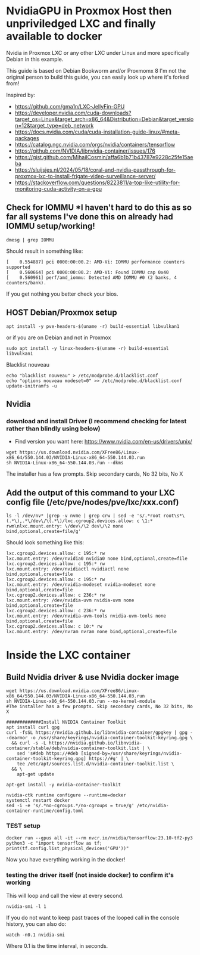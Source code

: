# NvidiaGPU in Proxmox Host then unpriviledged LXC and finally available to docker
Nvidia in Proxmox LXC or any other LXC under Linux and more specifically Debian in this example.

This guide is based on Debian Bookworm and/or Proxmomx 8
I'm not the original person to build this guide, you can easily look up where it's forked from!

Inspired by: 
* https://github.com/gma1n/LXC-JellyFin-GPU
* https://developer.nvidia.com/cuda-downloads?target_os=Linux&target_arch=x86_64&Distribution=Debian&target_version=12&target_type=deb_network
* https://docs.nvidia.com/cuda/cuda-installation-guide-linux/#meta-packages
* https://catalog.ngc.nvidia.com/orgs/nvidia/containers/tensorflow
* https://github.com/NVIDIA/libnvidia-container/issues/176
* https://gist.github.com/MihailCosmin/affa6b1b71b43787e9228c25fe15aeba
* https://sluijsjes.nl/2024/05/18/coral-and-nvidia-passthrough-for-proxmox-lxc-to-install-frigate-video-surveillance-server/
* https://stackoverflow.com/questions/8223811/a-top-like-utility-for-monitoring-cuda-activity-on-a-gpu

## Check for IOMMU *I haven't hard to do this as so far all systems I've done this on already had IOMMU setup/working!
```
dmesg | grep IOMMU
```
Should result in something like:
```
[    0.554887] pci 0000:00:00.2: AMD-Vi: IOMMU performance counters supported
[    0.560664] pci 0000:00:00.2: AMD-Vi: Found IOMMU cap 0x40
[    0.560961] perf/amd_iommu: Detected AMD IOMMU #0 (2 banks, 4 counters/bank).
```
If you get nothing you better check your bios.

## HOST Debian/Proxmox setup
```
apt install -y pve-headers-$(uname -r) build-essential libvulkan1
```
or if you are on Debian and not in Proxmox
```
sudo apt install -y linux-headers-$(uname -r) build-essential libvulkan1
```

Blacklist nouveau
```
echo "blacklist nouveau" > /etc/modprobe.d/blacklist.conf
echo "options nouveau modeset=0" >> /etc/modprobe.d/blacklist.conf
update-initramfs -u
```

## Nvidia 
### download and install Driver (I recommend checking for latest rather than blindly using below)
- Find version you want here: https://www.nvidia.com/en-us/drivers/unix/
```
wget https://us.download.nvidia.com/XFree86/Linux-x86_64/550.144.03/NVIDIA-Linux-x86_64-550.144.03.run
sh NVIDIA-Linux-x86_64-550.144.03.run --dkms
```
The installer has a few prompts. Skip secondary cards, No 32 bits, No X 

## Add the output of this command to your LXC config file (/etc/pve/nodes/pve/lxc/xxx.conf)
```
ls -l /dev/nv* |grep -v nvme | grep crw | sed -e 's/.*root root\s*\(.*\),.*\/dev\/\(.*\)/lxc.cgroup2.devices.allow: c \1:* rwm\nlxc.mount.entry: \/dev\/\2 dev\/\2 none bind,optional,create=file/g'
```
Should look something like this:
```
lxc.cgroup2.devices.allow: c 195:* rw
lxc.mount.entry: /dev/nvidia0 nvidia0 none bind,optional,create=file
lxc.cgroup2.devices.allow: c 195:* rw
lxc.mount.entry: /dev/nvidiactl nvidiactl none bind,optional,create=file
lxc.cgroup2.devices.allow: c 195:* rw
lxc.mount.entry: /dev/nvidia-modeset nvidia-modeset none bind,optional,create=file
lxc.cgroup2.devices.allow: c 236:* rw
lxc.mount.entry: /dev/nvidia-uvm nvidia-uvm none bind,optional,create=file
lxc.cgroup2.devices.allow: c 236:* rw
lxc.mount.entry: /dev/nvidia-uvm-tools nvidia-uvm-tools none bind,optional,create=file
lxc.cgroup2.devices.allow: c 10:* rw
lxc.mount.entry: /dev/nvram nvram none bind,optional,create=file
```

# Inside the LXC container

## Build Nvidia driver & use Nvidia docker image
```
wget https://us.download.nvidia.com/XFree86/Linux-x86_64/550.144.03/NVIDIA-Linux-x86_64-550.144.03.run
sh NVIDIA-Linux-x86_64-550.144.03.run --no-kernel-module
#The installer has a few prompts. Skip secondary cards, No 32 bits, No X 

#############Install NVIDIA Container Toolkit
apt install curl gpg
curl -fsSL https://nvidia.github.io/libnvidia-container/gpgkey | gpg --dearmor -o /usr/share/keyrings/nvidia-container-toolkit-keyring.gpg \
  && curl -s -L https://nvidia.github.io/libnvidia-container/stable/deb/nvidia-container-toolkit.list | \
    sed 's#deb https://#deb [signed-by=/usr/share/keyrings/nvidia-container-toolkit-keyring.gpg] https://#g' | \
    tee /etc/apt/sources.list.d/nvidia-container-toolkit.list \
  && \
    apt-get update

apt-get install -y nvidia-container-toolkit

nvidia-ctk runtime configure --runtime=docker
systemctl restart docker
sed -i -e 's/.*no-cgroups.*/no-cgroups = true/g' /etc/nvidia-container-runtime/config.toml
```

### TEST setup
```
docker run --gpus all -it --rm nvcr.io/nvidia/tensorflow:23.10-tf2-py3
python3 -c "import tensorflow as tf; print(tf.config.list_physical_devices('GPU'))"
```
Now you have everything working in the docker!

### testing the driver itself (not inside docker) to confirm it's working
This will loop and call the view at every second.
```
nvidia-smi -l 1
```
If you do not want to keep past traces of the looped call in the console history, you can also do:
```
watch -n0.1 nvidia-smi
```
Where 0.1 is the time interval, in seconds.
